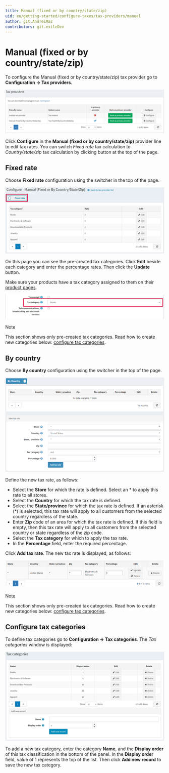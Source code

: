 ```yaml
---
title: Manual (fixed or by country/state/zip)
uid: en/getting-started/configure-taxes/tax-providers/manual
author: git.AndreiMaz
contributors: git.exileDev
---
```


# Manual (fixed or by country/state/zip)

To configure the Manual (fixed or by country/state/zip) tax provider go to **Configuration → Tax providers**.

![Tax providers](_static/manual/tax-providers.png)

Click **Configure** in the **Manual (fixed or by country/state/zip)** provider line to edit tax rates.
You can switch *Fixed rate* tax calculation to *Country/state/zip* tax calculation by clicking button at the top of the page.

## Fixed rate

Choose **Fixed rate** configuration using the switcher in the top of the page. 

![Configure](_static/manual/configure.jpg)

On this page you can see the pre-created tax categories. Click **Edit** beside each category and enter the percentage rates. Then click the **Update** button.

Make sure your products have a tax category assigned to them on their [product pages](xref:en/running-your-store/catalog/products/add-products).

![Product](_static/manual/product.jpg)

> [!NOTE]
> 
> This section shows only pre-created tax categories. Read how to create new categories below: [configure tax categories](#configure-tax-categories).

## By country

Choose **By country** configuration using the switcher in the top of the page. 

![By country](_static/manual/tax-by-country.png)

Define the new tax rate, as follows:

* Select the **Store** for which the rate is defined. Select an * to apply this rate to all stores.
* Select the **Country** for which the tax rate is defined.
* Select the **State/province** for which the tax rate is defined. If an asterisk (*) is selected, this tax rate will apply to all customers from the selected country regardless of the state.
* Enter **Zip** code of an area for which the tax rate is defined. If this field is empty, then this tax rate will apply to all customers from the selected country or state regardless of the zip code.
* Select the **Tax category** for which to apply the tax rate.
* In the **Percentage** field, enter the required percentage.

Click **Add tax rate**. The new tax rate is displayed, as follows:

![Add tax rate](_static/manual/add-tax-rate.png)

> [!NOTE]
> 
> This section shows only pre-created tax categories. Read how to create new categories below: [configure tax categories](#configure-tax-categories).

## Configure tax categories

To define tax categories go to **Configuration → Tax categories**. The *Tax categories* window is displayed:

![Tax categories](_static/manual/tax-categories.jpg)

To add a new tax category, enter the category **Name**, and the **Display order** of this tax classification in the bottom of the panel. In the **Display order** field, value of 1 represents the top of the list. Then click **Add new record** to save the new tax category.